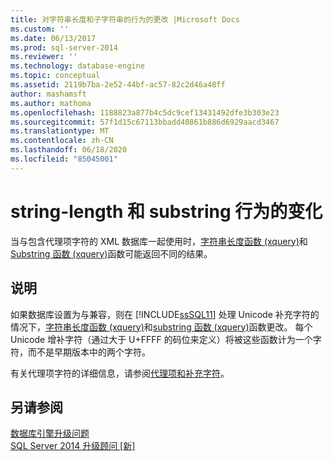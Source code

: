```yaml
---
title: 对字符串长度和子字符串的行为的更改 |Microsoft Docs
ms.custom: ''
ms.date: 06/13/2017
ms.prod: sql-server-2014
ms.reviewer: ''
ms.technology: database-engine
ms.topic: conceptual
ms.assetid: 2119b7ba-2e52-44bf-ac57-82c2d46a48ff
author: mashamsft
ms.author: mathoma
ms.openlocfilehash: 1188823a877b4c5dc9cef13431492dfe3b303e23
ms.sourcegitcommit: 57f1d15c67113bbadd40861b886d6929aacd3467
ms.translationtype: MT
ms.contentlocale: zh-CN
ms.lasthandoff: 06/18/2020
ms.locfileid: "85045001"
---
```

# <a name="changes-to-behavior-of-string-length-and-substring"></a>string-length 和 substring 行为的变化
  当与包含代理项字符的 XML 数据库一起使用时，[字符串长度函数 &#40;xquery&#41;](/sql/xquery/functions-on-string-values-string-length)和[Substring 函数 &#40;xquery&#41;](/sql/xquery/functions-on-string-values-substring)函数可能返回不同的结果。  
  
## <a name="description"></a>说明  
 如果数据库设置为与兼容，则在 [!INCLUDE[ssSQL11](../../includes/sssql11-md.md)] 处理 Unicode 补充字符的情况下，[字符串长度函数 &#40;xquery&#41;](/sql/xquery/functions-on-string-values-string-length)和[substring 函数 &#40;xquery&#41;](/sql/xquery/functions-on-string-values-substring)函数更改。 每个 Unicode 增补字符（通过大于 U+FFFF 的码位来定义）将被这些函数计为一个字符，而不是早期版本中的两个字符。  
  
 有关代理项字符的详细信息，请参阅[代理项和补充字符](https://go.microsoft.com/fwlink/?LinkId=178317)。  
  
## <a name="see-also"></a>另请参阅  
 [数据库引擎升级问题](../../../2014/sql-server/install/database-engine-upgrade-issues.md)   
 [SQL Server 2014 升级顾问 &#91;新&#93;](https://docs.microsoft.com/sql/sql-server/install/sql-server-2014-upgrade-advisor)  
  
  
